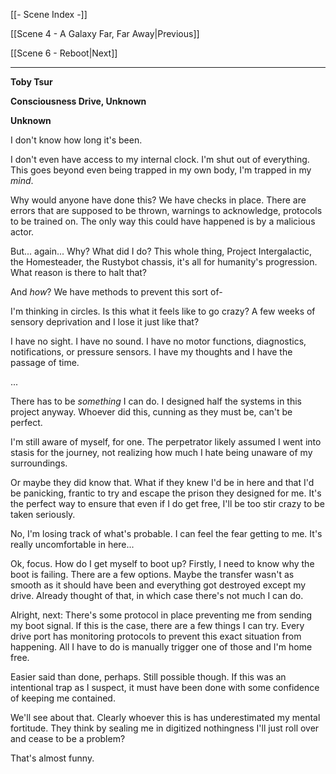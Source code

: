 [[- Scene Index -]]

[[Scene 4 - A Galaxy Far, Far Away|Previous]]

[[Scene 6 - Reboot|Next]]

---
**Toby Tsur**

**Consciousness Drive, Unknown**

**Unknown**

I don't know how long it's been.

I don't even have access to my internal clock. I'm shut out of everything. This goes beyond even being trapped in my own body, I'm trapped in my *mind*.

Why would anyone have done this? We have checks in place. There are errors that are supposed to be thrown, warnings to acknowledge, protocols to be trained on. The only way this could have happened is by a malicious actor.

But... again... Why? What did I do? This whole thing, Project Intergalactic, the Homesteader, the Rustybot chassis, it's all for humanity's progression. What reason is there to halt that?

And *how*? We have methods to prevent this sort of-

I'm thinking in circles. Is this what it feels like to go crazy? A few weeks of sensory deprivation and I lose it just like that?

I have no sight. I have no sound. I have no motor functions, diagnostics, notifications, or pressure sensors. I have my thoughts and I have the passage of time.

...

There has to be *something* I can do. I designed half the systems in this project anyway. Whoever did this, cunning as they must be, can't be perfect.

I'm still aware of myself, for one. The perpetrator likely assumed I went into stasis for the journey, not realizing how much I hate being unaware of my surroundings.

Or maybe they did know that. What if they knew I'd be in here and that I'd be panicking, frantic to try and escape the prison they designed for me. It's the perfect way to ensure that even if I do get free, I'll be too stir crazy to be taken seriously.

No, I'm losing track of what's probable. I can feel the fear getting to me. It's really uncomfortable in here...

Ok, focus. How do I get myself to boot up? Firstly, I need to know why the boot is failing. There are a few options. Maybe the transfer wasn't as smooth as it should have been and everything got destroyed except my drive. Already thought of that, in which case there's not much I can do.

Alright, next: There's some protocol in place preventing me from sending my boot signal. If this is the case, there are a few things I can try. Every drive port has monitoring protocols to prevent this exact situation from happening. All I have to do is manually trigger one of those and I'm home free.

Easier said than done, perhaps. Still possible though. If this was an intentional trap as I suspect, it must have been done with some confidence of keeping me contained.

We'll see about that. Clearly whoever this is has underestimated my mental fortitude. They think by sealing me in digitized nothingness I'll just roll over and cease to be a problem?

That's almost funny.